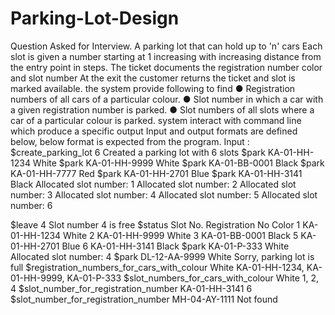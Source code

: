 # Parking-Lot-Design

Question Asked for Interview.
A parking lot that can hold up to 'n' cars 
Each slot is given a number starting at 1 increasing with increasing distance from the entry point in steps.
The ticket documents the registration number color and slot number
 At the exit the customer returns the ticket and slot is marked available.
the system  provide following  to find 
● Registration numbers of all cars of a particular colour. 
● Slot number in which a car with a given registration number is parked. 
● Slot numbers of all slots where a car of a particular colour is parked. 
system interact with command line which produce a specific output
Input and output formats are defined below, below format is expected from the program. 
Input :
$create_parking_lot 6 
Created a parking lot with 6 slots
$park KA-01-HH-1234 White 
$park KA-01-HH-9999 White 
$park KA-01-BB-0001 Black 
$park KA-01-HH-7777 Red 
$park KA-01-HH-2701 Blue 
$park KA-01-HH-3141 Black 
Allocated slot number: 1 Allocated slot number: 2 Allocated slot number: 3 
Allocated slot number: 4 Allocated slot number: 5 Allocated slot number: 6

$leave 4 
Slot number 4 is free 
$status 
Slot No. Registration No Color 
1 KA-01-HH-1234 White 2 KA-01-HH-9999 White 3 KA-01-BB-0001 Black 
5 KA-01-HH-2701 Blue 
6 KA-01-HH-3141 Black 
$park KA-01-P-333 White 
Allocated slot number: 4 
$park DL-12-AA-9999 White 
Sorry, parking lot is full 
$registration_numbers_for_cars_with_colour White 
KA-01-HH-1234, KA-01-HH-9999, KA-01-P-333
$slot_numbers_for_cars_with_colour White 
1, 2, 4
$slot_number_for_registration_number KA-01-HH-3141 
 6
$slot_number_for_registration_number MH-04-AY-1111 
Not found
